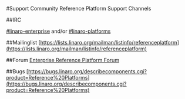 #Support Community
Reference Platform Support Channels 

##IRC

[#linaro-enterprise](https://webchat.freenode.net/) and/or [#linaro-platforms](https://webchat.freenode.net/)

##Mailinglist
[https://lists.linaro.org/mailman/listinfo/referenceplatform](https://lists.linaro.org/mailman/listinfo/referenceplatform)

##Forum
[Enterprise Reference Platform Forum](https://discuss.linaro.org/c/erp)

##Bugs
[https://bugs.linaro.org/describecomponents.cgi?product=Reference%20Platforms](https://bugs.linaro.org/describecomponents.cgi?product=Reference%20Platforms)
